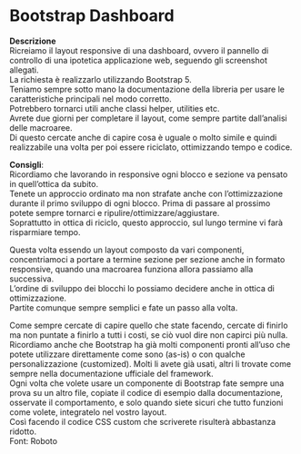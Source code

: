 Bootstrap Dashboard
===
**Descrizione**  
Ricreiamo il layout responsive di una dashboard, ovvero il pannello di controllo di una ipotetica applicazione web, seguendo gli screenshot allegati.  
La richiesta è realizzarlo utilizzando Bootstrap 5.  
Teniamo sempre sotto mano la documentazione della libreria per usare le caratteristiche principali nel modo corretto.  
Potrebbero tornarci utili anche classi helper, utilities etc.  
Avrete due giorni per completare il layout, come sempre partite dall’analisi delle macroaree.  
Di questo cercate anche di capire cosa è uguale o molto simile e quindi realizzabile una volta per poi essere riciclato, ottimizzando tempo e codice.  

**Consigli**:  
Ricordiamo che lavorando in responsive ogni blocco e sezione va pensato in quell’ottica da subito.  
Tenete un approccio ordinato ma non strafate anche con l’ottimizzazione durante il primo sviluppo di ogni blocco. Prima di passare al prossimo potete sempre tornarci e ripulire/ottimizzare/aggiustare.  
Soprattutto in ottica di riciclo, questo approccio, sul lungo termine vi farà risparmiare tempo.  

Questa volta essendo un layout composto da vari componenti, concentriamoci a portare a termine sezione per sezione anche in formato responsive, quando una macroarea funziona allora passiamo alla successiva.  
L’ordine di sviluppo dei blocchi lo possiamo decidere anche in ottica di ottimizzazione.  
Partite comunque sempre semplici e fate un passo alla volta.  

Come sempre cercate di capire quello che state facendo, cercate di finirlo ma non puntate a finirlo a tutti i costi, se ciò vuol dire non capirci più nulla.  
Ricordiamo anche che Bootstrap ha già molti componenti pronti all’uso che potete utilizzare direttamente come sono (as-is) o con qualche personalizzazione (customized). Molti li avete già usati, altri li trovate come sempre nella documentazione ufficiale del framework.  
Ogni volta che volete usare un componente di Bootstrap fate sempre una prova su un altro file, copiate il codice di esempio dalla documentazione, osservate il comportamento, e solo quando siete sicuri che tutto funzioni come volete, integratelo nel vostro layout.  
Così facendo il codice CSS custom che scriverete risulterà abbastanza ridotto.  
Font: Roboto
